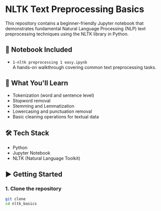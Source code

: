 # NLTK Text Preprocessing Basics

This repository contains a beginner-friendly Jupyter notebook that demonstrates fundamental Natural Language Processing (NLP) text preprocessing techniques using the NLTK library in Python.

## 📘 Notebook Included

- `1-nltk preprocessing 1 easy.ipynb`  
  A hands-on walkthrough covering common text preprocessing tasks.

## 🧰 What You'll Learn

- Tokenization (word and sentence level)
- Stopword removal
- Stemming and Lemmatization
- Lowercasing and punctuation removal
- Basic cleaning operations for textual data

## 🛠️ Tech Stack

- Python
- Jupyter Notebook
- NLTK (Natural Language Toolkit)

## ▶️ Getting Started

### 1. Clone the repository

```bash
git clone 
cd nltk_basics

